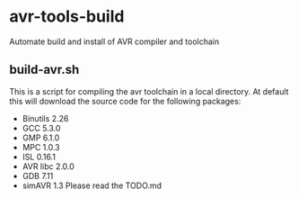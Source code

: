 # avr-tools-build
Automate build and install of AVR compiler and toolchain

## build-avr.sh
This is a script for compiling the avr toolchain in a local directory.
At default this will download the source code for the following packages:
- Binutils	2.26
- GCC		5.3.0
- GMP		6.1.0
- MPC		1.0.3
- ISL		0.16.1
- AVR libc	2.0.0
- GDB		7.11
- simAVR	1.3
Please read the TODO.md
